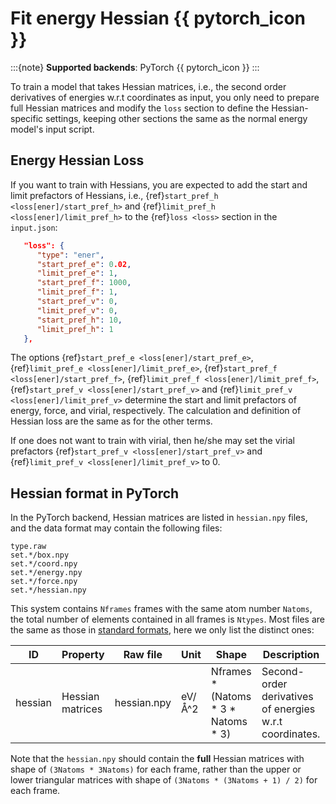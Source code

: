 # Fit energy Hessian {{ pytorch_icon }}

:::{note}
**Supported backends**: PyTorch {{ pytorch_icon }}
:::

To train a model that takes Hessian matrices, i.e., the second order derivatives of energies w.r.t coordinates as input, you only need to prepare full Hessian matrices and modify the `loss` section to define the Hessian-specific settings, keeping other sections the same as the normal energy model's input script.

## Energy Hessian Loss

If you want to train with Hessians, you are expected to add the start and limit prefactors of Hessians, i.e., {ref}`start_pref_h <loss[ener]/start_pref_h>` and {ref}`limit_pref_h <loss[ener]/limit_pref_h>` to the {ref}`loss <loss>` section in the `input.json`:

```json
   "loss": {
      "type": "ener",
      "start_pref_e": 0.02,
      "limit_pref_e": 1,
      "start_pref_f": 1000,
      "limit_pref_f": 1,
      "start_pref_v": 0,
      "limit_pref_v": 0,
      "start_pref_h": 10,
      "limit_pref_h": 1
   },
```

The options {ref}`start_pref_e <loss[ener]/start_pref_e>`, {ref}`limit_pref_e <loss[ener]/limit_pref_e>`, {ref}`start_pref_f <loss[ener]/start_pref_f>`, {ref}`limit_pref_f <loss[ener]/limit_pref_f>`, {ref}`start_pref_v <loss[ener]/start_pref_v>` and {ref}`limit_pref_v <loss[ener]/limit_pref_v>` determine the start and limit prefactors of energy, force, and virial, respectively. The calculation and definition of Hessian loss are the same as for the other terms.

If one does not want to train with virial, then he/she may set the virial prefactors {ref}`start_pref_v <loss[ener]/start_pref_v>` and {ref}`limit_pref_v <loss[ener]/limit_pref_v>` to 0.

## Hessian format in PyTorch

In the PyTorch backend, Hessian matrices are listed in `hessian.npy` files, and the data format may contain the following files:

```
type.raw
set.*/box.npy
set.*/coord.npy
set.*/energy.npy
set.*/force.npy
set.*/hessian.npy
```

This system contains `Nframes` frames with the same atom number `Natoms`, the total number of elements contained in all frames is `Ntypes`. Most files are the same as those in [standard formats](../data/system.md), here we only list the distinct ones:

| ID      | Property         | Raw file    | Unit   | Shape                                   | Description                                             |
| ------- | ---------------- | ----------- | ------ | --------------------------------------- | ------------------------------------------------------- |
| hessian | Hessian matrices | hessian.npy | eV/Å^2 | Nframes \* (Natoms \* 3 \* Natoms \* 3) | Second-order derivatives of energies w.r.t coordinates. |

Note that the `hessian.npy` should contain the **full** Hessian matrices with shape of `(3Natoms * 3Natoms)` for each frame, rather than the upper or lower triangular matrices with shape of `(3Natoms * (3Natoms + 1) / 2)` for each frame.
